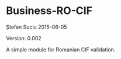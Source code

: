 Business-RO-CIF
===============
Ștefan Suciu
2015-06-05

Version: 0.002

A simple module for Romanian CIF validation.

